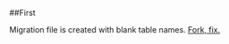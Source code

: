 ##First

Migration file is created with blank table names. [Fork, fix.](https://github.com/sebastianiorga/effective_assets/commit/35292e90)
